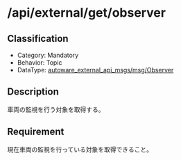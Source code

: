 # /api/external/get/observer

## Classification

- Category: Mandatory
- Behavior: Topic
- DataType: [autoware_external_api_msgs/msg/Observer](https://github.com/tier4/autoware_api_msgs/blob/main/autoware_external_api_msgs/msg/Observer.msg)

## Description

車両の監視を行う対象を取得する。

## Requirement

現在車両の監視を行っている対象を取得できること。
